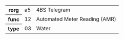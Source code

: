 <table>
    <tr>
      <th>rorg</th>
      <td>a5</td>
      <td>4BS Telegram</td>
    </tr>
    <tr>
      <th>func</th>
      <td>12</td>
      <td>Automated Meter Reading (AMR)</td>
    </tr>
    <tr>
      <th>type</th>
      <td>03</td>
      <td>Water</td>
    </tr>
  </table>